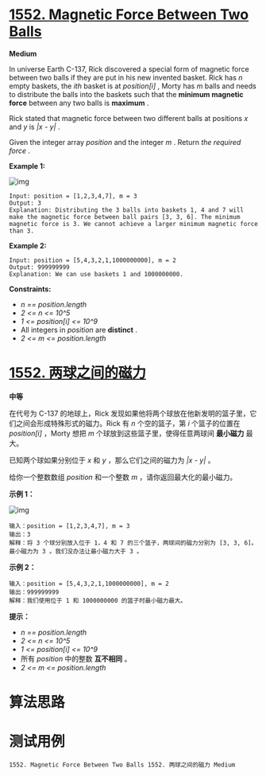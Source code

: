 # [1552. Magnetic Force Between Two Balls][enTitle]

**Medium**

In universe Earth C-137, Rick discovered a special form of magnetic force between two balls if they are put in his new invented basket. Rick has  *n*  empty baskets, the  *ith*  basket is at  *position[i]* , Morty has  *m*  balls and needs to distribute the balls into the baskets such that the **minimum magnetic force**  between any two balls is **maximum** .

Rick stated that magnetic force between two different balls at positions  *x*  and  *y*  is  *|x - y|* .

Given the integer array  *position*  and the integer  *m* . Return  *the required force* .



**Example 1:** 

![img](https://assets.leetcode.com/uploads/2020/08/11/q3v1.jpg)

```
Input: position = [1,2,3,4,7], m = 3
Output: 3
Explanation: Distributing the 3 balls into baskets 1, 4 and 7 will make the magnetic force between ball pairs [3, 3, 6]. The minimum magnetic force is 3. We cannot achieve a larger minimum magnetic force than 3.

```

**Example 2:** 

```
Input: position = [5,4,3,2,1,1000000000], m = 2
Output: 999999999
Explanation: We can use baskets 1 and 1000000000.

```



**Constraints:** 

-  *n == position.length*  
-  *2 <= n <= 10^5*  
-  *1 <= position[i] <= 10^9*  
- All integers in  *position*  are **distinct** . 
-  *2 <= m <= position.length* 


# [1552. 两球之间的磁力][cnTitle]

**中等**

在代号为 C-137 的地球上，Rick 发现如果他将两个球放在他新发明的篮子里，它们之间会形成特殊形式的磁力。Rick 有  *n*  个空的篮子，第  *i*  个篮子的位置在  *position[i]*  ，Morty 想把  *m*  个球放到这些篮子里，使得任意两球间 **最小磁力**  最大。

已知两个球如果分别位于  *x*  和  *y*  ，那么它们之间的磁力为  *|x - y|*  。

给你一个整数数组  *position*  和一个整数  *m*  ，请你返回最大化的最小磁力。



**示例 1：** 

![img](https://assets.leetcode-cn.com/aliyun-lc-upload/uploads/2020/08/16/q3v1.jpg)

```
输入：position = [1,2,3,4,7], m = 3
输出：3
解释：将 3 个球分别放入位于 1，4 和 7 的三个篮子，两球间的磁力分别为 [3, 3, 6]。最小磁力为 3 。我们没办法让最小磁力大于 3 。

```

**示例 2：** 

```
输入：position = [5,4,3,2,1,1000000000], m = 2
输出：999999999
解释：我们使用位于 1 和 1000000000 的篮子时最小磁力最大。

```



**提示：** 

-  *n == position.length*  
-  *2 <= n <= 10^5*  
-  *1 <= position[i] <= 10^9*  
- 所有  *position*  中的整数 **互不相同**  。 
-  *2 <= m <= position.length* 




# 算法思路

# 测试用例
```
1552. Magnetic Force Between Two Balls 1552. 两球之间的磁力 Medium
```

[enTitle]: https://leetcode.com/problems/magnetic-force-between-two-balls/
[cnTitle]: https://leetcode-cn.com/problems/magnetic-force-between-two-balls/

